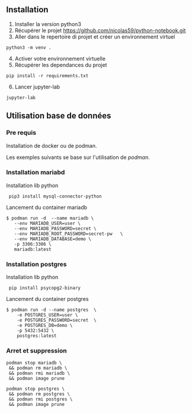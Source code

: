 ## Installation

1. Installer la version python3
2. Récupérer le projet https://github.com/nicolas59/python-notebook.git
3. Aller dans le repertoire di projet et créer un environnement virtuel

`python3 -m venv .`

4. Activer votre environnement virtuelle
5. Récupérer les dependances du projet
   
`pip install -r requirements.txt`

6. Lancer jupyter-lab

`jupyter-lab`


## Utilisation base de données
### Pre requis
Installation de docker ou de podman.

Les exemples suivants se base sur l'utilisation de *podman*.

### Installation mariabd

Installation lib python

` pip3 install mysql-connector-python`

Lancement du container mariadb

```
$ podman run -d  --name mariadb \
   --env MARIADB_USER=user \
   --env MARIADB_PASSWORD=secret \
   --env MARIADB_ROOT_PASSWORD=secret-pw   \
   --env MARIADB_DATABASE=demo \
   -p 3306:3306 \
   mariadb:latest
```

### Installation postgres

Installation lib python

` pip install psycopg2-binary`

Lancement du container postgres

```
$ podman run -d --name postgres  \
    -e POSTGRES_USER=user \
    -e POSTGRES_PASSWORD=secret  \
    -e POSTGRES_DB=demo \
    -p 5432:5432 \
    postgres:latest
```

### Arret et suppression

``` 
podman stop mariadb \
 && podman rm mariadb \
 && podman rmi mariadb \
 && podman image prune
```

``` 
podman stop postgres \
 && podman rm postgres \
 && podman rmi postgres \
 && podman image prune
```
